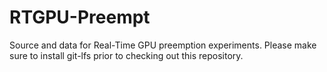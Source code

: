 # RTGPU-Preempt
Source and data for Real-Time GPU preemption experiments. Please make sure to
install git-lfs prior to checking out this repository.
